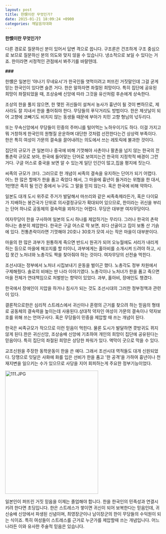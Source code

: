 ```yaml
---
layout: post
title: 한恨이란 무엇인가?
date: 2015-01-21 18:09:24 +0900
categories: 깨달음의대화
---
```

**한恨이란 무엇인가?** 

  


다른 경로로 질문하신 분이 있어서 답변 격으로 씁니다. 구조론은 건조하게 구조 중심으로 보므로 질문하신 분의 의도와 맞지 않을 수 있습니다. 냉소적으로 보일 수 있다는 거죠. 한이라면 서정적인 관점에서 봐주기를 바랄텐데. 

  


 **###**

  


한恨은 일본인 ‘야나기 무네요시’가 한국인들 엿먹이려고 퍼뜨린 거짓말인데 그걸 굳게 믿는 한국인이 있다면 슬픈 거다. 한은 말하자면 좌절된 희망이다. 특히 집단에 공유된 희망이 좌절되었을 때, 조상숭배 신앙에 따라 그것을 유산처럼 후손에게 상속한다. 

  


조상의 한을 풀지 않으면, 한 맺힌 귀신들이 설쳐서 농사가 흉년이 될 것이 뻔하므로, 제사라도 잘 지내서 한을 풀어줘야 한다. 무당들의 푸닥거리도 방법이다. 한은 제삿날이 되어 고향에 코빼기도 비치지 않는 동생들 때문에 부아가 치민 고향 형님의 넋두리다. 

  


또는 무속신앙에서 무당들이 민중의 주머니를 털어먹는 노하우이기도 하다. 이걸 가지고 뭐 거창하게 한국인의 원형질 운운하며 대단한 것처럼 선전한다는건 상상력 부족이다. 한은 특히 여성이 가문의 결속을 끌어내려는 의도에서 쓰는 레토릭에 불과한 것이다. 

  


집단의 규모가 큰 일본이나 중국에 비해 기껏해야 사촌이나 팔촌을 넘지 않는 한국의 전통촌락 규모로 보아, 한국에 들어맞는 단어로 보여지는건 한국의 지정학적 배경이 그런 거다. 구글 어스로 중국을 보면 알 수 있는게 일단 인간이 많고,집을 평지에 짓는다.

  


씨족의 규모가 크다. 그러므로 한 개념이 씨족의 결속을 유지하는 단어가 되기 어렵다. 어느 한 많은 할매가 한을 품고 죽었다 해서, 그 마을에 흉년이 들거라는 위협을 한 대서, 1만명은 족히 될 인간 중에서 누구도 그 말을 믿지 않는다. 혹은 한국에 비해 약하다.

  


일본도 대개 도시 위주로 주거가 발달해서 마쓰리와 같은 씨족축제라든가, 혹은 다이묘가 지배하는 봉건국가 단위로 의사결정규모가 확대되어 있으므로, 한이라는 귀신을 부리는 단어 하나로 공동체의 결속력을 꾀하기는 어렵다. 무당은 대부분 여자무당이다. 

  


여자무당이 한을 구사하여 일본의 도시 하나를 제압하기는 무리다. 그러나 한국의 촌락 하나는 충분히 제압한다. 한국은 구글 어스로 딱 보면, 죄다 산골이고 집이 보통 산 기슭에 있다. 전통촌락이라면 기껏해야 20호나 30호가 모여 사는 작은 마을이 대부분이다. 

  


마을의 한 많은 과부가 원통하게 죽으면 반드시 원귀가 되어 오뉴월에도 서리가 내리게 하는 등으로 마을에 해꼬지를 할 터이니, 과부에게는 홀아비를 소개시켜 드려야 하고, 시집 못간 노처녀와 노총각도 짝을 찾아줘야 하는 것이다. 여자무당의 선전술 먹힌다. 

  


조선시대는 정부에서 노처녀 시집보내기 운동을 벌이곤 했다. 노총각도 정부 차원에서 구제해줬다. 솔로의 비애는 딴 나라 이야기였다. 노총각이나 노처녀가 한을 품고 죽으면 마을 전체가 연대책임으로 처벌받는 향약이 있었다. 과부, 홀아비, 장애인도 챙겼다.

  


한국에서 장애인이 지압을 하거나 침사가 되는 것도 조선시대의 그러한 정부정책과 관련이 있다.

  


결론적으로한은 심리적 스트레스에서 귀신이나 혼령의 근거를 찾으려 하는 믿음의 형태로 공동체의 결속력을 높이는데 사용된다.상대적 약자인 여성이 가문의 결속이나 약자보호를 위해 쓰는 언어구사다. 혹은 무당들이 민중을 제압할 때 쓰는 개념이 된다.

  


한국은 씨족규모가 작으므로 이런 믿음이 먹힌다. 물론 도시가 발달하면 콧방귀도 뀌지 않게 된다.한은 귀신신앙, 조상숭배 신앙에 기초하여 개인의 희망이 집단에 공유된다는 믿음이다. 특히 집단의 좌절된 희망은 상당한 파워가 있다. 액막이 굿으로 막을 수 있다.

  


교조신원을 주장한 동학운동이 한을 쓴 예다. 그래서 조선시대 역적들도 대개 신원되었다. 당쟁으로 잇달은 사화에 화를 입은 선비가 한을 품고 '한 공격'을 가하여 흉년이나 천재지변을 일으키는 수가 있으므로 사당을 지어 회피하는게 주요한 정부기능이었다.

  



<img src="assets/attach/images/198/138/559/111.JPG" alt="111.JPG" width="300" height="397" />   


  


일본인이 퍼뜨린 거짓 믿음을 이제는 졸업해야 합니다. 한을 한국인의 민족성과 연결시키려 한다면 초딩입니다. 한은 스트레스가 쌓이면 귀신이 되어 보복한다는 믿음인데, 귀신숭배 신앙에서 파생된 신념이며, 최영장군이나 남이장군의 한이 무당들의 수익원이 되는 식이죠. 특히 여성들이 스트레스를 근거로 누군가를 제압할때 쓰는 개념입니다. 어느 나라든 이와 유사한 주술적 믿음은 있습니다.
